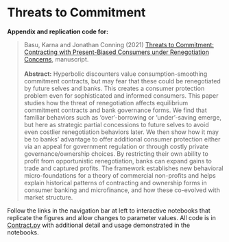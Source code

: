 # Threats to Commitment

**Appendix and replication code for:**



>Basu, Karna and Jonathan Conning (2021) [Threats to Commitment: Contracting with Present-Biased Consumers under Renegotiation Concerns](https://drive.google.com/open?id=1a2CKZTwuNIGw8oWCxOY0_AuljjWkGg6Z&authuser=jonathan.conning%40gmail.com&usp=drive_fs), manuscript.
</br></br>
**Abstract:** Hyperbolic discounters value consumption-smoothing commitment contracts, but may fear that these could be renegotiated by future selves and banks. This creates a consumer protection problem even for sophisticated and informed consumers. This paper studies how the threat of renegotiation affects equilibrium commitment contracts and bank governance forms. We find that familiar behaviors such as ‘over’-borrowing or ‘under’-saving emerge, but here as strategic partial concessions to future selves to avoid even costlier renegotiation behaviors later. We then show how it may be to banks’ advantage to offer additional consumer protection either via an appeal for government regulation or through costly private governance/ownership choices. By restricting their own ability to profit from opportunistic renegotiation, banks can expand gains to trade and captured profits. The framework establishes new behavioral micro-foundations for a theory of commercial non-profits and helps explain historical patterns of contracting and ownership forms in consumer banking and microfinance, and how these co-evolved with market structure.

Follow the links in the navigation bar at left to interactive notebooks that replicate the figures and allow changes to parameter values. All code is in [Contract.py](https://github.com/jhconning/commitments/blob/main/notebooks/Contract.py) with additional detail and usage demonstrated in the notebooks.
